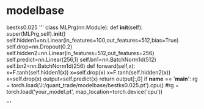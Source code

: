 # modelbase
bestks0.025
'''
class MLPrg(nn.Module):
    def __init__(self):
        super(MLPrg,self).__init__()
        self.hidden1=nn.Linear(in_features=100,out_features=512,bias=True)
        self.drop=nn.Dropout(0.2)
        self.hidden2=nn.Linear(in_features=512,out_features=256)
        self.predict=nn.Linear(256,1)
        self.bn1=nn.BatchNorm1d(512)
        self.bn2=nn.BatchNorm1d(256)
    def forward(self,x):
        x=F.tanh(self.hidden1(x))
        x=self.drop(x)
        x=F.tanh(self.hidden2(x))
        x=self.drop(x)
        output=self.predict(x)
        return output[:,0]
if __name__ == '__main__':
    rg = torch.load('J:/quant_trade/modelbase/bestks0.025.pt').cpu()
#rg = torch.load('your_model.pt', map_location=torch.device('cpu'))

'''


